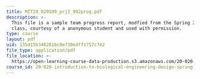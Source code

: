 ```yaml
---
title: MIT20_020S09_prj2_902prog.pdf
description: >-
  This file is a sample team progress report, modfied from the Spring 2008
  class, courtesy of a anonymous student and used with permission. 
type: course
layout: pdf
uid: 135d15b346201bc0e730e4ff1757c7e2
file_type: application/pdf
file_location: >-
  https://open-learning-course-data-production.s3.amazonaws.com/20-020-introduction-to-biological-engineering-design-spring-2009/135d15b346201bc0e730e4ff1757c7e2_MIT20_020S09_prj2_902prog.pdf
course_id: 20-020-introduction-to-biological-engineering-design-spring-2009
---
```


